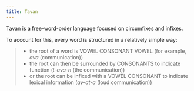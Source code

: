 ```yaml
---
title: Tavan
---
```


Tavan is a free-word-order language focused on circumfixes and infixes.

To account for this, every word is structured in a relatively simple way:

> * the root of a word is VOWEL CONSONANT VOWEL  (for example, _ava_ (communication))
> * the root can then be surrounded by CONSONANTS to indicate function (_t-ava-n_ (the communication))
> * or the root can be infixed with a VOWEL CONSONANT to indicate lexical information (_av-at-a_ (loud communication))
